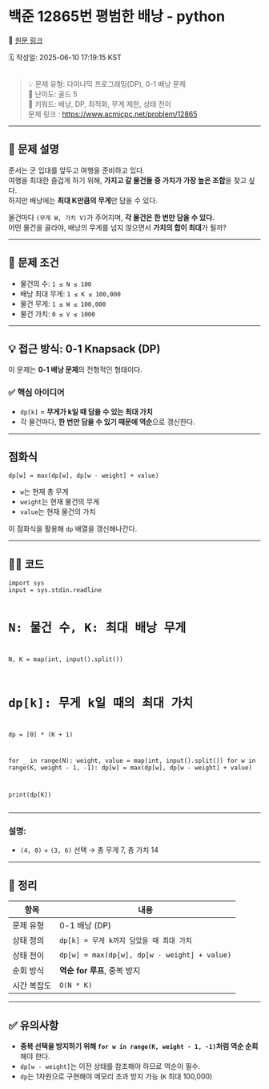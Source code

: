 # 백준 12865번 평범한 배낭 - python

🔗 [원문 링크](https://velog.io/@tjeudeud/%EB%B0%B1%EC%A4%80-12865%EB%B2%88-%ED%8F%89%EB%B2%94%ED%95%9C-%EB%B0%B0%EB%82%AD-python)

🗓 작성일: 2025-06-10 17:19:15 KST

<p><img alt="" src="https://velog.velcdn.com/images/tjeudeud/post/6a486028-95ba-4b4e-a73b-01954b318a3d/image.png" /></p>
<blockquote>
<p>💡 문제 유형: 다이나믹 프로그래밍(DP), 0-1 배낭 문제<br />💬 난이도: 골드 5<br />📎 키워드: 배낭, DP, 최적화, 무게 제한, 상태 전이<br />문제 링크 : <a href="https://www.acmicpc.net/problem/12865">https://www.acmicpc.net/problem/12865</a></p>
</blockquote>
<hr />
<h2 id="📌-문제-설명">📌 문제 설명</h2>
<p>준서는 군 입대를 앞두고 여행을 준비하고 있다.<br />여행을 최대한 즐겁게 하기 위해, <strong>가지고 갈 물건들 중 가치가 가장 높은 조합</strong>을 찾고 싶다.<br />하지만 배낭에는 <strong>최대 K만큼의 무게</strong>만 담을 수 있다.</p>
<p>물건마다 <code>(무게 W, 가치 V)</code>가 주어지며, <strong>각 물건은 한 번만 담을 수 있다.</strong><br />어떤 물건을 골라야, 배낭의 무게를 넘지 않으면서 <strong>가치의 합이 최대</strong>가 될까?</p>
<hr />
<h2 id="🎯-문제-조건">🎯 문제 조건</h2>
<ul>
<li>물건의 수: <code>1 ≤ N ≤ 100</code></li>
<li>배낭 최대 무게: <code>1 ≤ K ≤ 100,000</code></li>
<li>물건 무게: <code>1 ≤ W ≤ 100,000</code></li>
<li>물건 가치: <code>0 ≤ V ≤ 1000</code></li>
</ul>
<hr />
<h2 id="💡-접근-방식-0-1-knapsack-dp">💡 접근 방식: 0-1 Knapsack (DP)</h2>
<p>이 문제는 <strong>0-1 배낭 문제</strong>의 전형적인 형태이다.</p>
<h3 id="✅-핵심-아이디어">✅ 핵심 아이디어</h3>
<ul>
<li><code>dp[k]</code> = <strong>무게가 k일 때 담을 수 있는 최대 가치</strong></li>
<li>각 물건마다, <strong>한 번만 담을 수 있기 때문에 역순</strong>으로 갱신한다.</li>
</ul>
<hr />
<h2 id="점화식">점화식</h2>
<pre><code class="language-python">dp[w] = max(dp[w], dp[w - weight] + value)</code></pre>
<ul>
<li><code>w</code>는 현재 총 무게</li>
<li><code>weight</code>는 현재 물건의 무게</li>
<li><code>value</code>는 현재 물건의 가치</li>
</ul>
<p>이 점화식을 활용해 <code>dp</code> 배열을 갱신해나간다.</p>
<hr />
<h2 id="👩💻-코드">👩‍💻 코드</h2>
<pre><code class="language-python">import sys
input = sys.stdin.readline

# N: 물건 수, K: 최대 배낭 무게
N, K = map(int, input().split())

# dp[k]: 무게 k일 때의 최대 가치
dp = [0] * (K + 1)

for _ in range(N):
    weight, value = map(int, input().split())
    for w in range(K, weight - 1, -1):
        dp[w] = max(dp[w], dp[w - weight] + value)

print(dp[K])</code></pre>
<hr />
<h3 id="설명">설명:</h3>
<ul>
<li><code>(4, 8)</code> + <code>(3, 6)</code> 선택 → 총 무게 7, 총 가치 14</li>
</ul>
<hr />
<h2 id="📝-정리">📝 정리</h2>
<table>
<thead>
<tr>
<th>항목</th>
<th>내용</th>
</tr>
</thead>
<tbody><tr>
<td>문제 유형</td>
<td>0-1 배낭 (DP)</td>
</tr>
<tr>
<td>상태 정의</td>
<td><code>dp[k] = 무게 k까지 담았을 때 최대 가치</code></td>
</tr>
<tr>
<td>상태 전이</td>
<td><code>dp[w] = max(dp[w], dp[w - weight] + value)</code></td>
</tr>
<tr>
<td>순회 방식</td>
<td><strong>역순 for 루프</strong>, 중복 방지</td>
</tr>
<tr>
<td>시간 복잡도</td>
<td><code>O(N * K)</code></td>
</tr>
</tbody></table>
<hr />
<h2 id="✅-유의사항">✅ 유의사항</h2>
<ul>
<li><strong>중복 선택을 방지하기 위해 <code>for w in range(K, weight - 1, -1)</code>처럼 역순 순회</strong>해야 한다.</li>
<li><code>dp[w - weight]</code>는 이전 상태를 참조해야 하므로 역순이 필수.</li>
<li><code>dp</code>는 1차원으로 구현해야 메모리 초과 방지 가능 (<code>K</code> 최대 100,000)</li>
</ul>